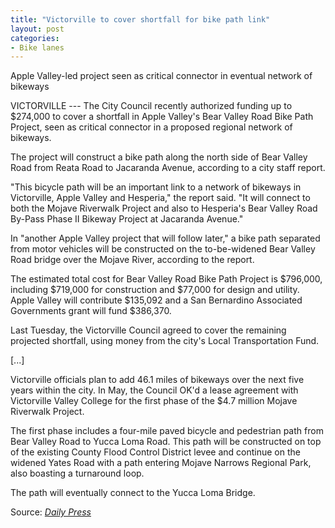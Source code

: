 ```yaml
---
title: "Victorville to cover shortfall for bike path link"
layout: post
categories:
- Bike lanes
---
```


Apple Valley-led project seen as critical connector in eventual network of bikeways

VICTORVILLE --- The City Council recently authorized funding up to $274,000 to cover a shortfall in Apple Valley's Bear Valley Road Bike Path Project, seen as critical connector in a proposed regional network of bikeways.

The project will construct a bike path along the north side of Bear Valley Road from Reata Road to Jacaranda Avenue, according to a city staff report.

"This bicycle path will be an important link to a network of bikeways in Victorville, Apple Valley and Hesperia," the report said. "It will connect to both the Mojave Riverwalk Project and also to Hesperia's Bear Valley Road By-Pass Phase II Bikeway Project at Jacaranda Avenue."

In "another Apple Valley project that will follow later," a bike path separated from motor vehicles will be constructed on the to-be-widened Bear Valley Road bridge over the Mojave River, according to the report.

The estimated total cost for Bear Valley Road Bike Path Project is $796,000, including $719,000 for construction and $77,000 for design and utility. Apple Valley will contribute $135,092 and a San Bernardino Associated Governments grant will fund $386,370.

Last Tuesday, the Victorville Council agreed to cover the remaining projected shortfall, using money from the city's Local Transportation Fund.

\[...\]

Victorville officials plan to add 46.1 miles of bikeways over the next five years within the city. In May, the Council OK'd a lease agreement with Victorville Valley College for the first phase of the $4.7 million Mojave Riverwalk Project.

The first phase includes a four-mile paved bicycle and pedestrian path from Bear Valley Road to Yucca Loma Road. This path will be constructed on top of the existing County Flood Control District levee and continue on the widened Yates Road with a path entering Mojave Narrows Regional Park, also boasting a turnaround loop.

The path will eventually connect to the Yucca Loma Bridge.

Source: [*Daily Press*](https://www.vvdailypress.com)
